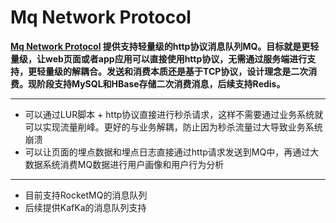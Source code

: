 # Mq Network Protocol


**[Mq Network Protocol](https://github.com/zhaohai1299002788/mq-network-protocol) 提供支持轻量级的http协议消息队列MQ。目标就是更轻量级，让web页面或者app应用可以直接使用http协议，无需通过服务端进行支持，更轻量级的解耦合。发送和消费本质还是基于TCP协议，设计理念是二次消费。现阶段支持MySQL和HBase存储二次消费消息，后续支持Redis。**

----------
* 可以通过LUR脚本 + http协议直接进行秒杀请求，这样不需要通过业务系统就可以实现流量削峰。更好的与业务解耦，防止因为秒杀流量过大导致业务系统崩溃
* 可以让页面的埋点数据和埋点日志直接通过http请求发送到MQ中，再通过大数据系统消费MQ数据进行用户画像和用户行为分析

----------

* 目前支持RocketMQ的消息队列
* 后续提供KafKa的消息队列支持